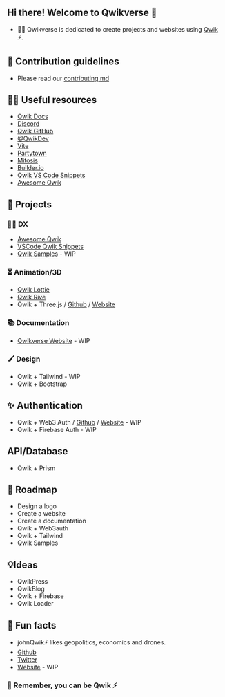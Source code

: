 ## Hi there! Welcome to Qwikverse 👋

- 🙋‍♀️ Qwikverse is dedicated to create projects and websites using [Qwik](https://qwik.builder.io/) ⚡.

## 🌈 Contribution guidelines
- Please read our [contributing.md](../contributing.md)

## 👩‍💻 Useful resources
- [Qwik Docs](https://qwik.builder.io/)
- [Discord](https://qwik.builder.io/chat)
- [Qwik GitHub](https://github.com/BuilderIO/qwik)
- [@QwikDev](https://twitter.com/QwikDev)
- [Vite](https://vitejs.dev/)
- [Partytown](https://partytown.builder.io/)
- [Mitosis](https://github.com/BuilderIO/mitosis)
- [Builder.io](https://www.builder.io/)
- [Qwik VS Code Snippets](https://marketplace.visualstudio.com/items?itemName=johnreemar.vscode-qwik-snippets)
- [Awesome Qwik](https://github.com/qwikverse/awesome-qwik)

## 🚀 Projects
### 🧑‍💻 DX
- [Awesome Qwik](https://github.com/qwikverse/awesome-qwik)
- [VSCode Qwik Snippets](https://github.com/qwikverse/vscode-qwik-snippets)
- [Qwik Samples](https://github.com/qwikverse/qwik-samples) - WIP

### ⏳ Animation/3D
- [Qwik Lottie](https://github.com/qwikverse/qwik-lottie)
- [Qwik Rive](https://github.com/qwikverse/qwik-rive)
- Qwik + Three.js / [Github](https://github.com/qwikverse/qwik-three) / [Website](https://qwik-three.netlify.app/)

### 📚 Documentation
- [Qwikverse Website](https://github.com/qwikverse/qwik-land) - WIP

### 🖌️ Design
- Qwik + Tailwind - WIP
- Qwik + Bootstrap
## ✨ Authentication
- Qwik + Web3 Auth / [Github](https://github.com/qwikverse/qwik-web3auth) / [Website](https://qwik-web3auth.netlify.app/) - WIP
- Qwik + Firebase Auth - WIP

## API/Database
- Qwik + Prism

## 🚧  Roadmap
- Design a logo
- Create a website
- Create a documentation
- Qwik + Web3auth
- Qwik + Tailwind
- Qwik Samples

## 💡Ideas
- QwikPress
- QwikBlog
- Qwik + Firebase
- Qwik Loader


## 🍿 Fun facts
- johnQwik⚡ likes geopolitics, economics and drones.
- [Github](https://github.com/reemardelarosa)
- [Twitter](https://twitter.com/johnreemarx)
- [Website](https://johnqwik.com) - WIP

### 🧙 Remember, you can be Qwik ⚡
